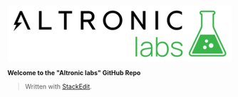 ![Altronic labs logo](https://github.com/Altronic-LLC/Altronic-labs/raw/main/Altronic%20labs.png)

**Welcome to the "Altronic labs" GitHub Repo**


> Written with [StackEdit](https://stackedit.io/).
